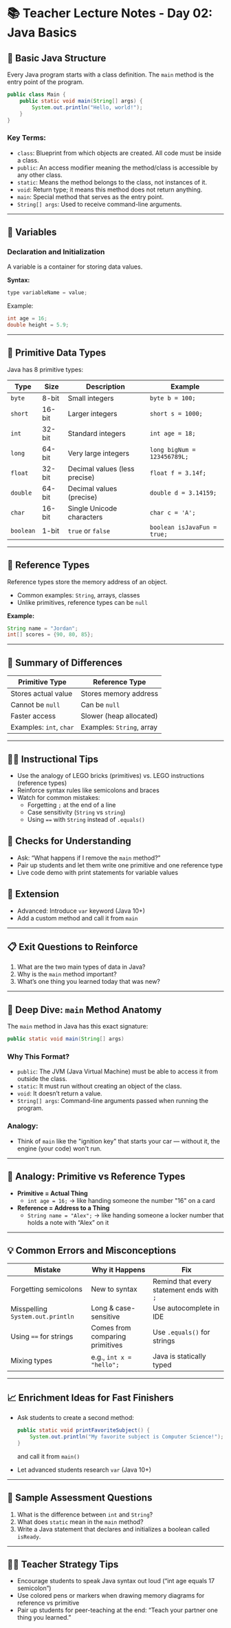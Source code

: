# 📚 Teacher Lecture Notes - Day 02: Java Basics

## 🧱 Basic Java Structure

Every Java program starts with a class definition. The `main` method is the entry point of the program.

```java
public class Main {
    public static void main(String[] args) {
        System.out.println("Hello, world!");
    }
}
```

### Key Terms:
- `class`: Blueprint from which objects are created. All code must be inside a class.
- `public`: An access modifier meaning the method/class is accessible by any other class.
- `static`: Means the method belongs to the class, not instances of it.
- `void`: Return type; it means this method does not return anything.
- `main`: Special method that serves as the entry point.
- `String[] args`: Used to receive command-line arguments.

---

## 🔢 Variables

### Declaration and Initialization
A variable is a container for storing data values.

**Syntax:**
```java
type variableName = value;
```

Example:
```java
int age = 16;
double height = 5.9;
```

---

## 🧮 Primitive Data Types

Java has 8 primitive types:

| Type     | Size     | Description                 | Example        |
|----------|----------|-----------------------------|----------------|
| `byte`   | 8-bit    | Small integers               | `byte b = 100;`|
| `short`  | 16-bit   | Larger integers              | `short s = 1000;`|
| `int`    | 32-bit   | Standard integers            | `int age = 18;`|
| `long`   | 64-bit   | Very large integers          | `long bigNum = 123456789L;`|
| `float`  | 32-bit   | Decimal values (less precise)| `float f = 3.14f;`|
| `double` | 64-bit   | Decimal values (precise)     | `double d = 3.14159;`|
| `char`   | 16-bit   | Single Unicode characters    | `char c = 'A';`|
| `boolean`| 1-bit    | `true` or `false`            | `boolean isJavaFun = true;`|

---

## 🧾 Reference Types

Reference types store the memory address of an object.

- Common examples: `String`, arrays, classes
- Unlike primitives, reference types can be `null`

**Example:**
```java
String name = "Jordan";
int[] scores = {90, 80, 85};
```

---

## 🔁 Summary of Differences

| Primitive Type         | Reference Type            |
|------------------------|---------------------------|
| Stores actual value     | Stores memory address     |
| Cannot be `null`        | Can be `null`             |
| Faster access           | Slower (heap allocated)   |
| Examples: `int`, `char` | Examples: `String`, array |

---

## 👩‍🏫 Instructional Tips

- Use the analogy of LEGO bricks (primitives) vs. LEGO instructions (reference types)
- Reinforce syntax rules like semicolons and braces
- Watch for common mistakes:
  - Forgetting `;` at the end of a line
  - Case sensitivity (`String` vs `string`)
  - Using `==` with `String` instead of `.equals()`

## 📌 Checks for Understanding

- Ask: “What happens if I remove the `main` method?”
- Pair up students and let them write one primitive and one reference type
- Live code demo with print statements for variable values

## 🧠 Extension

- Advanced: Introduce `var` keyword (Java 10+)
- Add a custom method and call it from `main`

---

## 📋 Exit Questions to Reinforce

1. What are the two main types of data in Java?
2. Why is the `main` method important?
3. What’s one thing you learned today that was new?
---

## 🧠 Deep Dive: `main` Method Anatomy

The `main` method in Java has this exact signature:
```java
public static void main(String[] args)
```

### Why This Format?

- `public`: The JVM (Java Virtual Machine) must be able to access it from outside the class.
- `static`: It must run without creating an object of the class.
- `void`: It doesn’t return a value.
- `String[] args`: Command-line arguments passed when running the program.

### Analogy:
- Think of `main` like the "ignition key" that starts your car — without it, the engine (your code) won't run.

---

## 🧠 Analogy: Primitive vs Reference Types

- **Primitive = Actual Thing**
  - `int age = 16;` → like handing someone the number "16" on a card
- **Reference = Address to a Thing**
  - `String name = "Alex";` → like handing someone a locker number that holds a note with “Alex” on it

---

## 💡 Common Errors and Misconceptions

| Mistake | Why it Happens | Fix |
|--------|----------------|-----|
| Forgetting semicolons | New to syntax | Remind that every statement ends with `;` |
| Misspelling `System.out.println` | Long & case-sensitive | Use autocomplete in IDE |
| Using `==` for strings | Comes from comparing primitives | Use `.equals()` for strings |
| Mixing types | e.g., `int x = "hello";` | Java is statically typed | Explain types must match |

---

## 📈 Enrichment Ideas for Fast Finishers

- Ask students to create a second method:
  ```java
  public static void printFavoriteSubject() {
      System.out.println("My favorite subject is Computer Science!");
  }
  ```
  and call it from `main()`

- Let advanced students research `var` (Java 10+)

---

## 🎯 Sample Assessment Questions

1. What is the difference between `int` and `String`?
2. What does `static` mean in the `main` method?
3. Write a Java statement that declares and initializes a boolean called `isReady`.

---

## 🧑‍💼 Teacher Strategy Tips

- Encourage students to speak Java syntax out loud (“int age equals 17 semicolon”)
- Use colored pens or markers when drawing memory diagrams for reference vs primitive
- Pair up students for peer-teaching at the end: “Teach your partner one thing you learned.”